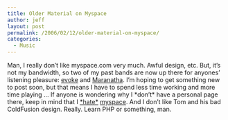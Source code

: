 ```yaml
---
title: Older Material on Myspace
author: jeff
layout: post
permalink: /2006/02/12/older-material-on-myspace/
categories:
  - Music
---
```


Man, I really don’t like myspace.com very much. Awful design, etc. But, it’s not my bandwidth, so two of my past bands are now up there for anyones’ listening pleasure: [evoke][1] and [Maranatha][2]. I’m hoping to get something new to post soon, but that means I have to spend less time working and more time playing … If anyone is wondering why I \*don’t\* have a personal page there, keep in mind that I [\*hate\*][3] [myspace][4]. And I don’t like Tom and his bad ColdFusion design. Really. Learn PHP or something, man.

 [1]: http://www.myspace.com/evokeband
 [2]: http://www.myspace.com/runningoutofthread
 [3]: http://www.ticcode.com/myspace.html
 [4]: http://www.petitionspot.com/petitions/FUCKMYSPACE

